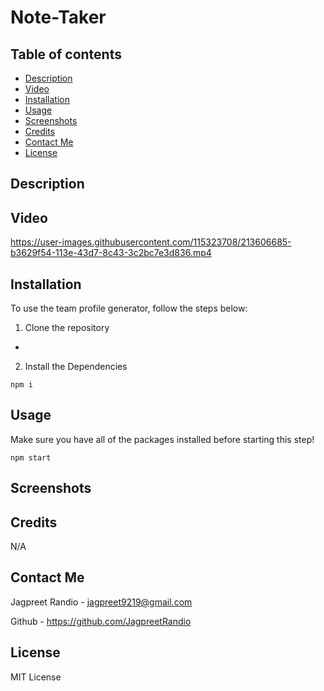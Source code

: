 # Note-Taker


## Table of contents
* [Description](#description)
* [Video](#video)
* [Installation](#installation)
* [Usage](#usage)
* [Screenshots](#screenshots)
* [Credits](#credits)
* [Contact Me](#contact-me)
* [License](#license)

## Description



## Video

https://user-images.githubusercontent.com/115323708/213606685-b3629f54-113e-43d7-8c43-3c2bc7e3d836.mp4

## Installation

To use the team profile generator, follow the steps below:

1. Clone the repository
 - 

2. Install the Dependencies 

``` npm i ```


## Usage 

Make sure you have all of the packages installed before starting this step! 

```npm start ```


## Screenshots


## Credits

N/A

## Contact Me

Jagpreet Randio - jagpreet9219@gmail.com

Github - https://github.com/JagpreetRandio


## License

MIT License